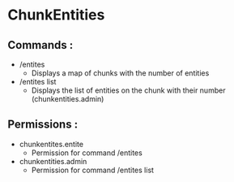 <h1>ChunkEntities</h1>

## Commands :

* /entites
  * Displays a map of chunks with the number of entities
* /entites list
  * Displays the list of entities on the chunk with their number (chunkentities.admin)

## Permissions :

* chunkentites.entite
  * Permission for command /entites
* chunkentities.admin
  * Permission for command /entites list











